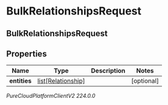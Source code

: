 # BulkRelationshipsRequest

## BulkRelationshipsRequest

## Properties

|Name | Type | Description | Notes|
|------------ | ------------- | ------------- | -------------|
| **entities** | [list[Relationship]](Relationship) |  | [optional] |



_PureCloudPlatformClientV2 224.0.0_
